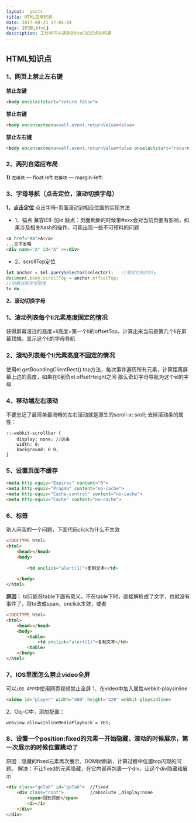 ```yaml
---
layout: _posts
title: HTML日常积累
date: 2017-08-23 17:04:04
tags: [积累,html]
description: 工作学习中遇到的html知识点的积累
---
```


## HTML知识点

### 1、网页上禁止左右键
**禁止左键**
```html
<body onselectstart="return false">
```
**禁止右键**
```html
<body oncontextmenu=self.event.returnValue=false>
```
**禁止左右键**
```html
<body oncontextmenu=self.event.returnValue=false onselectstart="return false">
```

### 2、两列自适应布局

**1)**
`左模块` — float:left
`右模块` — margin-left: 

### 3、字母导航（点击定位，滚动切换字母）

**1、点击定位**
点击字母-页面滚动到相应位置的实现方法

+ 1、锚点
兼容IE8-加id
缺点：页面刷新的时候带#xxx会对当前页面有影响，如果涉及相关hash的操作，可能出现一些不可预料的问题
``` html
<a href="#A">A</a>
...文字省略
<div name="A" id="A" ></div>
```
+ 2、scrollTop定位
``` javascript
let anchor = $el.querySelector(selector);   //要定位到的div 
document.body.scrollTop = anchor.offsetTop;
//切换当前字母颜色
to do...
```

**2、滚动切换字母**
### 1、滚动列表每个li元素高度固定的情况
获得屏幕滚过的高度+li高度+第一个li的offsetTop，计算出来当前是第几个li在屏幕顶端，显示这个li的字母导航
### 2、滚动列表每个li元素高度不固定的情况
使用el.getBoundingClientRect().top方法，每次事件遍历所有元素，计算距离屏幕上边的高度，如果在0到负el.offsetHeight之间
那么奇幻字母导航为这个el的字母

### 4、移动端左右滚动
不要忘记了最简单最流畅的左右滚动就是源生的scroll-x: sroll;
去掉滚动条的属性：
```
::-webkit-scrollbar {
    display: none; //这条
    width: 0;
    background: 0 0;
}
```


### 5、设置页面不缓存
``` html
<meta http-equiv="Expires" content="0">
<meta http-equiv="Pragma" content="no-cache">
<meta http-equiv="Cache-control" content="no-cache">
<meta http-equiv="Cache" content="no-cache">
```

### 6、标签
别人问我的一个问题，下面代码click为什么不生效
``` html
<!DOCTYPE html>
<html>
	<head></head>
	<body>
	
		<td onclick="alert(1)">复制文本</td>
	
	</body>
</html>
```

**原因：** td只能在table下面有意义，不在table下时，直接解析成了文字，也就没有事件了，将td改成span，onclick生效，或者
``` html
<!DOCTYPE html>
<html>
	<head></head>
	<body>
		<table>
			<td onclick="alert(1)">复制文本</td>
		<table>
	</body>
</html>
```

### 7、IOS里面怎么禁止video全屏
可以`iOS APP`中使用网页视频禁止全屏
1、在video中加入属性webkit-playsinline
``` html
<video id="player" width="480" height="320" webkit-playsinline>
```
2、Obj-C中，添加配置：
```
webview.allowsInlineMediaPlayback = YES;
```

### 8、设置一个position:fixed的元素一开始隐藏，滚动的时候展示，第一次展示的时候位置跳动了
原因：隐藏的fixed元素再次展示，DOM树刷新，计算过程中位置top闪现的问题。
解决：不让fixed的元素隐藏，在它内部再包裹一个div，让这个div隐藏和展示
``` html
<div class="goTab" id="goTab">	//fixed
	<div class="cont">			//absolute ,display:none
		<span>回到顶部</span>
		<i></i>
	</div>
</div>
```
